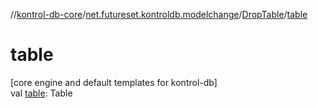 //[kontrol-db-core](../../../index.md)/[net.futureset.kontroldb.modelchange](../index.md)/[DropTable](index.md)/[table](table.md)

# table

[core engine and default templates for kontrol-db]\
val [table](table.md): Table
